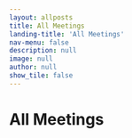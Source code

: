 ```yaml
---
layout: allposts
title: All Meetings
landing-title: 'All Meetings'
nav-menu: false
description: null
image: null
author: null
show_tile: false
---
```


<h1>All Meetings</h1>
